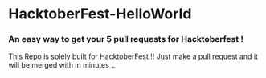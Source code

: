 # HacktoberFest-HelloWorld
###  An easy way to get your 5 pull requests for Hacktoberfest ! 
This Repo is solely built for HacktoberFest !! Just make a pull request and it will be merged with in minutes ..
